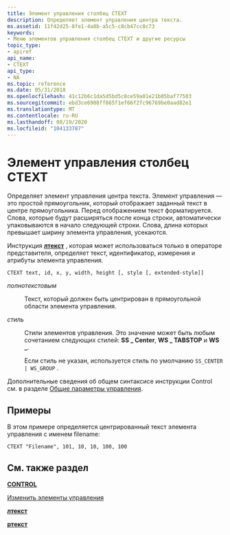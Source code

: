 ```yaml
---
title: Элемент управления столбец CTEXT
description: Определяет элемент управления центра текста.
ms.assetid: 11f42d25-8fe1-4a8b-a5c5-c8cb47cc8c73
keywords:
- Меню элементов управления столбец CTEXT и другие ресурсы
topic_type:
- apiref
api_name:
- CTEXT
api_type:
- NA
ms.topic: reference
ms.date: 05/31/2018
ms.openlocfilehash: 41c12b6c1da5d5bd5c8ce59a01e21b05baf77503
ms.sourcegitcommit: ebd3ce6908ff865f1ef66f2fc96769be0aad82e1
ms.translationtype: MT
ms.contentlocale: ru-RU
ms.lasthandoff: 08/19/2020
ms.locfileid: "104133787"
---
```

# <a name="ctext-control"></a>Элемент управления столбец CTEXT

Определяет элемент управления центра текста. Элемент управления — это простой прямоугольник, который отображает заданный текст в центре прямоугольника. Перед отображением текст форматируется. Слова, которые будут расширяться после конца строки, автоматически упаковываются в начало следующей строки. Слова, длина которых превышает ширину элемента управления, усекаются.

Инструкция [**лтекст**](ltext-control.md) , которая может использоваться только в операторе представителя, определяет текст, идентификатор, измерения и атрибуты элемента управления.

``` syntax
CTEXT text, id, x, y, width, height [, style [, extended-style]]
```

<dl> <dt>

<span id="text"></span><span id="TEXT"></span>*полнотекстовым*
</dt> <dd>

Текст, который должен быть центрирован в прямоугольной области элемента управления.

</dd> <dt>

<span id="style"></span><span id="STYLE"></span>*стиль*
</dt> <dd>

Стили элементов управления. Это значение может быть любым сочетанием следующих стилей: **SS \_ Center**, **WS \_ TABSTOP** и **WS \_**.

Если стиль не указан, используется стиль по умолчанию `SS_CENTER | WS_GROUP` .

</dd> </dl>

Дополнительные сведения об общем синтаксисе инструкции Control см. в разделе [Общие параметры управления](common-control-parameters.md).

## <a name="examples"></a>Примеры

В этом примере определяется центрированный текст элемента управления с именем filename:

``` syntax
CTEXT "Filename", 101, 10, 10, 100, 100 
```

## <a name="see-also"></a>См. также раздел

<dl> <dt>

[**CONTROL**](control-control.md)
</dt> <dt>

[Изменить элементы управления](../controls/about-edit-controls.md)
</dt> <dt>

[**лтекст**](ltext-control.md)
</dt> <dt>

[**ртекст**](rtext-control.md)
</dt> </dl>

 

 